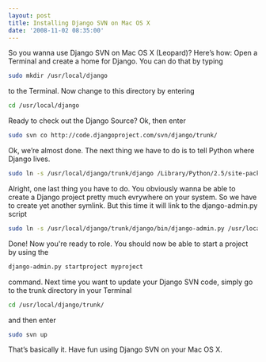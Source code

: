 ```yaml
---
layout: post
title: Installing Django SVN on Mac OS X
date: '2008-11-02 08:35:00'
---
```


So you wanna use Django SVN on Mac OS X (Leopard)? Here’s how:
Open a Terminal and create a home for Django. You can do that by typing

```bash
sudo mkdir /usr/local/django
```

to the Terminal.
Now change to this directory by entering

```bash
cd /usr/local/django
```

Ready to check out the Django Source? Ok, then enter

```bash
sudo svn co http://code.djangoproject.com/svn/django/trunk/
```

Ok, we’re almost done. The next thing we have to do is to tell Python where Django lives.

```bash
sudo ln -s /usr/local/django/trunk/django /Library/Python/2.5/site-packages/django
```

Alright, one last thing you have to do. You obviously wanna be able to create a Django project pretty much evrywhere on your system. So we have to create yet another symlink. But this time it will link to the django-admin.py script

```bash
sudo ln -s /usr/local/django/trunk/django/bin/django-admin.py /usr/local/bin/
```

Done! Now you're ready to role. You should now be able to start a project by using the

```bash
django-admin.py startproject myproject
```

command.
Next time you want to update your Django SVN code, simply go to the trunk directory in your Terminal

```bash
cd /usr/local/django/trunk/
```

and then enter

```bash
sudo svn up
```

That’s basically it. Have fun using Django SVN on your Mac OS X.